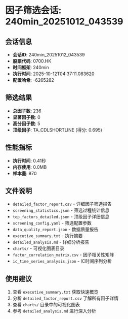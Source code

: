 # 因子筛选会话: 240min_20251012_043539

## 会话信息
- **会话ID**: 240min_20251012_043539
- **股票代码**: 0700.HK
- **时间框架**: 240min
- **执行时间**: 2025-10-12T04:37:11.083620
- **配置哈希**: -6265282

## 筛选结果
- **总因子数**: 236
- **显著因子数**: 0
- **高分因子数**: 5
- **顶级因子**: TA_CDLSHORTLINE (得分: 0.695)

## 性能指标
- **执行时间**: 0.41秒
- **内存使用**: 0.0MB
- **样本量**: 870

## 文件说明
- `detailed_factor_report.csv` - 详细因子筛选报告
- `screening_statistics.json` - 筛选过程统计信息
- `top_factors_detailed.json` - 顶级因子详细信息
- `screening_config.yaml` - 筛选配置参数
- `data_quality_report.json` - 数据质量报告
- `executive_summary.txt` - 执行摘要
- `detailed_analysis.md` - 详细分析报告
- `charts/` - 可视化图表目录
- `factor_correlation_matrix.csv` - 因子相关性矩阵
- `ic_time_series_analysis.json` - IC时间序列分析

## 使用建议
1. 查看 `executive_summary.txt` 获取快速概览
2. 分析 `detailed_factor_report.csv` 了解所有因子详情
3. 查看 `charts/` 目录中的可视化图表
4. 参考 `detailed_analysis.md` 进行深入分析
